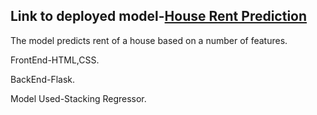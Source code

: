 ## Link to deployed model-[House Rent Prediction](https://drive.google.com/file/d/12LzBcLQxG3YvKBTTWxyUVEKfgbv8cHRG/view?usp=sharing )

The model predicts rent of a house based on a number of features.

FrontEnd-HTML,CSS.

BackEnd-Flask.

Model Used-Stacking Regressor.
